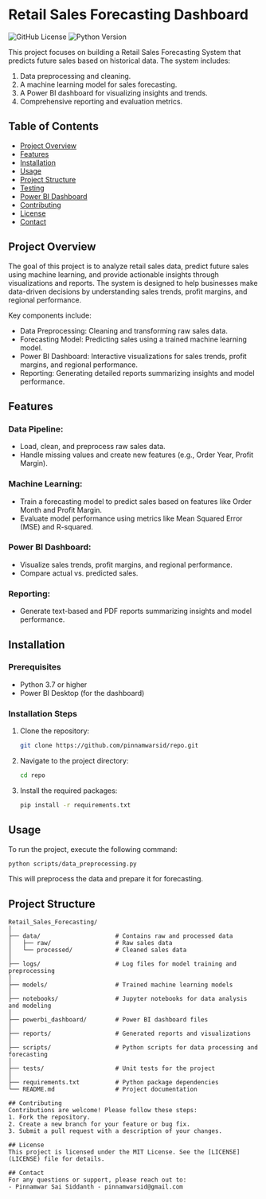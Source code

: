 # Retail Sales Forecasting Dashboard

![GitHub License](https://img.shields.io/badge/license-MIT-blue.svg)
![Python Version](https://img.shields.io/badge/python-3.7%2B-blue.svg)

This project focuses on building a Retail Sales Forecasting System that predicts future sales based on historical data. The system includes:

1. Data preprocessing and cleaning.
2. A machine learning model for sales forecasting.
3. A Power BI dashboard for visualizing insights and trends.
4. Comprehensive reporting and evaluation metrics.

## Table of Contents
- [Project Overview](#project-overview)
- [Features](#features)
- [Installation](#installation)
- [Usage](#usage)
- [Project Structure](#project-structure)
- [Testing](#testing)
- [Power BI Dashboard](#power-bi-dashboard)
- [Contributing](#contributing)
- [License](#license)
- [Contact](#contact)

## Project Overview
The goal of this project is to analyze retail sales data, predict future sales using machine learning, and provide actionable insights through visualizations and reports. The system is designed to help businesses make data-driven decisions by understanding sales trends, profit margins, and regional performance.

Key components include:
- Data Preprocessing: Cleaning and transforming raw sales data.
- Forecasting Model: Predicting sales using a trained machine learning model.
- Power BI Dashboard: Interactive visualizations for sales trends, profit margins, and regional performance.
- Reporting: Generating detailed reports summarizing insights and model performance.

## Features

### Data Pipeline:
- Load, clean, and preprocess raw sales data.
- Handle missing values and create new features (e.g., Order Year, Profit Margin).

### Machine Learning:
- Train a forecasting model to predict sales based on features like Order Month and Profit Margin.
- Evaluate model performance using metrics like Mean Squared Error (MSE) and R-squared.

### Power BI Dashboard:
- Visualize sales trends, profit margins, and regional performance.
- Compare actual vs. predicted sales.

### Reporting:
- Generate text-based and PDF reports summarizing insights and model performance.

## Installation

### Prerequisites
- Python 3.7 or higher
- Power BI Desktop (for the dashboard)

### Installation Steps
1. Clone the repository:
   ```bash
   git clone https://github.com/pinnamwarsid/repo.git
   ```
2. Navigate to the project directory:
   ```bash
   cd repo
   ```
3. Install the required packages:
   ```bash
   pip install -r requirements.txt
   ```

## Usage
To run the project, execute the following command:
```bash
python scripts/data_preprocessing.py
```
This will preprocess the data and prepare it for forecasting.

## Project Structure
```
Retail_Sales_Forecasting/
│
├── data/                     # Contains raw and processed data
│   ├── raw/                  # Raw sales data
│   └── processed/            # Cleaned sales data
│
├── logs/                     # Log files for model training and preprocessing
│
├── models/                   # Trained machine learning models
│
├── notebooks/                # Jupyter notebooks for data analysis and modeling
│
├── powerbi_dashboard/        # Power BI dashboard files
│
├── reports/                  # Generated reports and visualizations
│
├── scripts/                  # Python scripts for data processing and forecasting
│
├── tests/                    # Unit tests for the project
│
├── requirements.txt          # Python package dependencies
└── README.md                 # Project documentation

## Contributing
Contributions are welcome! Please follow these steps:
1. Fork the repository.
2. Create a new branch for your feature or bug fix.
3. Submit a pull request with a description of your changes.

## License
This project is licensed under the MIT License. See the [LICENSE](LICENSE) file for details.

## Contact
For any questions or support, please reach out to:
- Pinnamwar Sai Siddanth - pinnamwarsid@gmail.com
